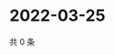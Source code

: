 # 2022-03-25

共 0 条

<!-- BEGIN WEIBO -->
<!-- 最后更新时间 Fri Mar 25 2022 06:15:40 GMT+0800 (China Standard Time) -->

<!-- END WEIBO -->
